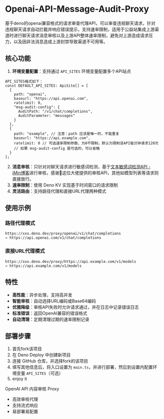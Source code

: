 # Openai-API-Message-Audit-Proxy
基于deno的openai兼容格式的请求审查代理API，可以审查违规聊天请求，针对违规聊天请求自动拦截并响应错误提示，支持速率限制，适用于公益站集成上游渠道时进行聊天请求消息审核以及上游API整体速率限制，避免对上游造成请求压力，以及因非法消息造成上游封禁导致渠道不可用等。

## 核心功能

1. **环境变量配置**：支持通过 `API_SITES` 环境变量配置多个API站点
```
API_SITES格式如下：
const DEFAULT_API_SITES: ApiSite[] = [
  {
    path: "openai",
    baseurl: "https://api.openai.com",
    ratelimit: 0,
    "msg-audit-config": {
      AuditPath: "/v1/chat/completions",
      AuditParameter: "messages"
    }
  },
  {
    path: "example", // 注意：path 应该是唯一的，不能重复
    baseurl: "https://api.example.com",
    ratelimit: 0 // 可选速率限制参数，为0不限制，默认为限制该API每分钟请求120次
    // 如果 msg-audit-config 是可选的，可以省略
  }
];
```
2. **消息审核**：只针对对聊天请求进行敏感词检测，基于[文本敏感词检测API - iMin博客](https://www.iminbk.com/archives/276.html)进行审核，感谢🙏这位大佬提供的审核API，其他如模型列表等请求则直接放行。
3. **速率限制**：使用 Deno KV 实现基于时间窗口的请求限制
4. **灵活路由**：支持路径代理和直接URL代理两种模式

## 使用示例

### 路径代理模式
```
https://xxx.deno.dev/proxy/openai/v1/chat/completions
→ https://api.openai.com/v1/chat/completions
```

### 直接URL代理模式
```
https://xxx.deno.dev/proxy/https://api.example.com/v1/models
→ https://api.example.com/v1/models
```

## 特性

- **高性能**：异步处理，支持高并发
- **智能审核**：自动选择URL编码或Base64编码
- **优雅降级**：审核API失败时允许请求通过，并在日志中记录错误日志
- **标准错误**：返回OpenAI兼容的错误格式
- **自动清理**：定期清理过期的速率限制记录

## 部署步骤

1. 首先fork该项目
2. 在 Deno Deploy 中创建新项目
3. 连接 GitHub 仓库，并选择fork的该项目
4. 填写其他信息后，将入口设置为 `main.ts`，并进行部署，然后到设置内配置环境变量 `API_SITES`（可选）
5. enjoy it

OpenAI API 内容审核 Proxy
- 高效审核代理
- 支持流式响应
- 易部署易配置
